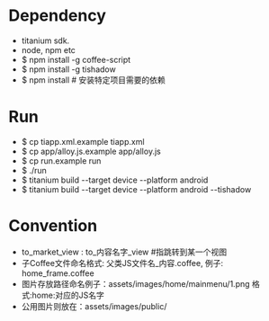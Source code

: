 # Dependency
* titanium sdk.
* node, npm etc
* $ npm install -g coffee-script
* $ npm install -g tishadow
* $ npm install  # 安装特定项目需要的依赖

# Run
* $ cp tiapp.xml.example tiapp.xml
* $ cp app/alloy.js.example app/alloy.js
* $ cp run.example run
* $ ./run
* $ titanium build --target device --platform android
* $ titanium build --target device --platform android --tishadow

# Convention
* to_market_view : to_内容名字_view #指跳转到某一个视图
* 子Coffee文件命名格式: 父类JS文件名_内容.coffee, 例子: home_frame.coffee
* 图片存放路径命名例子：assets/images/home/mainmenu/1.png 格式:home:对应的JS名字
* 公用图片则放在：assets/images/public/
